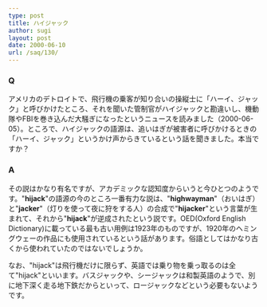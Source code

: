 ```yaml
---
type: post
title: ハイジャック
author: sugi
layout: post
date: 2000-06-10
url: /saq/130/
---
```

### Q 

アメリカのデトロイトで、飛行機の乗客が知り合いの操縦士に「ハーイ、ジャック」と呼びかけたところ、それを聞いた管制官がハイジャックと勘違いし、機動隊やFBIを巻き込んだ大騒ぎになったというニュースを読みました（2000-06-05）。ところで、ハイジャックの語源は、追いはぎが被害者に呼びかけるときの「ハーイ、ジャック」というかけ声からきているという話を聞きました。本当ですか？

### A 

その説はかなり有名ですが、アカデミックな認知度からいうと今ひとつのようです。"**hijack**"の語源の今のところ一番有力な説は、"**highwayman**"（おいはぎ）と"**jacker**"（灯りを使って夜に狩をする人）の合成で"**hijacker**"という言葉が生まれて、それから"**hijack**"が逆成されたという説です。OED(Oxford English Dictionary)に載っている最も古い用例は1923年のものですが、1920年のヘミングウェーの作品にも使用されているという話があります。俗語としてはかなり古くから使われていたのではないでしょうか。

なお、"hijack"は飛行機だけに限らず、英語では乗り物を乗っ取るのは全て"hijack"といいます。バスジャックや、シージャックは和製英語のようで、別に地下深く走る地下鉄だからといって、ロージャックなどという必要もないようです。

